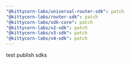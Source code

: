 ```yaml
---
"@kittycorn-labs/universal-router-sdk": patch
"@kittycorn-labs/router-sdk": patch
"@kittycorn-labs/sdk-core": patch
"@kittycorn-labs/v2-sdk": patch
"@kittycorn-labs/v3-sdk": patch
"@kittycorn-labs/v4-sdk": patch
---
```


test publish sdks

